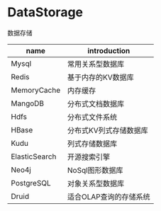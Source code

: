 # DataStorage
数据存储


|name|introduction|
|-----|-----|
|Mysql|常用关系型数据库|
|Redis|基于内存的KV数据库|
|MemoryCache|内存缓存|
|MangoDB|分布式文档数据库|
|Hdfs|分布式文件系统|
|HBase|分布式KV列式存储数据库|
|Kudu|列式存储数据库|
|ElasticSearch|开源搜索引擎|
|Neo4j|NoSql图形数据库|
|PostgreSQL|对象关系型数据库|
|Druid|适合OLAP查询的存储系统|